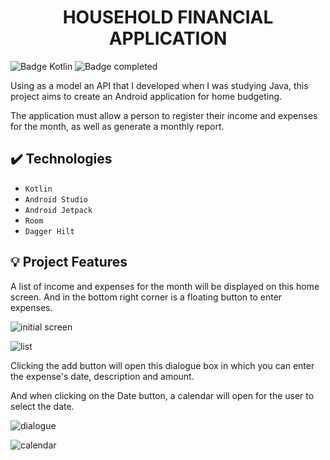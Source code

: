 <h1 align="center"> HOUSEHOLD FINANCIAL APPLICATION </h1>

![Badge Kotlin](https://img.shields.io/badge/Kotlin-0095D5?&style=for-the-badge&logo=kotlin&logoColor=white)
![Badge completed](https://img.shields.io/static/v1?label=Status&message=In+Progress&color=yellow&style=for-the-badge)

Using as a model an API that I developed when I was studying Java, this project aims to create an Android application for home budgeting.

The application must allow a person to register their income and expenses for the month, as well as generate a monthly report.


## ✔️ Technologies

- ``Kotlin ``
- ``Android Studio``
- ``Android Jetpack``
- ``Room``
- ``Dagger Hilt``

## :bulb: Project Features

A list of income and expenses for the month will be displayed on this home screen.
And in the bottom right corner is a floating button to enter expenses.


![initial screen](https://github.com/danhasegawa/HouseholdApp/assets/105471213/37b3125e-7d75-4f10-9e6c-88de1638d572) 

![list](https://github.com/danhasegawa/HouseholdApp/assets/105471213/e8238a55-7e16-4c2e-871f-6333408b85c5)


Clicking the add button will open this dialogue box in which you can enter the expense's date, description and amount.

And when clicking on the Date button, a calendar will open for the user to select the date.



![dialogue](https://github.com/danhasegawa/HouseholdApp/assets/105471213/112365b1-b36d-448d-8e79-68d94db9dc3e)

![calendar](https://github.com/danhasegawa/HouseholdApp/assets/105471213/103c38f8-2594-4b17-870b-94a746c6f7ba)





